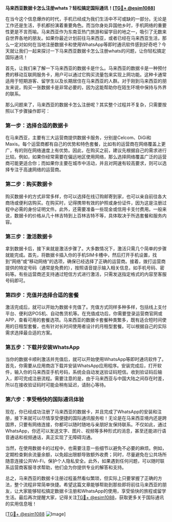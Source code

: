 **马来西亚数据卡怎么注册whats？轻松搞定国际通讯！[[TG💪+ @esim1088](https://t.me/s/esim1088)]**

在当今这个信息爆炸的时代，手机已经成为我们生活中不可或缺的一部分。无论是工作还是生活，手机都扮演着重要角色。而当你身处异国他乡时，手机网络的重要性更是不言而喻。马来西亚作为东南亚热门旅游和留学目的地之一，吸引了无数来自世界各地的朋友。如果你最近计划前往马来西亚，或者已经在马来西亚生活，那么一定对如何在当地注册数据卡和使用WhatsApp等即时通讯软件感到好奇吧？今天就让我们一起来探讨一下马来西亚数据卡怎么注册whats的问题，让你轻松搞定国际通讯！

首先，让我们来了解一下马来西亚的数据卡是什么。马来西亚的数据卡是一种预付费的移动互联网服务卡，用户可以通过它购买流量包来实现上网功能。这种卡通常适用于短期游客、留学生以及长期居住在马来西亚的人群。对于刚到马来西亚的朋友来说，购买一张数据卡是非常必要的，因为这能帮助你在陌生环境中保持与外界的联系。

那么问题来了，马来西亚的数据卡怎么注册呢？其实整个过程并不复杂，只需要按照以下步骤操作即可：

### **第一步：选择合适的数据卡**
在马来西亚，主要有三大运营商提供数据卡服务，分别是Celcom、DiGi和Maxis。每个运营商都有自己的优势和特色套餐，比如有的运营商在网络覆盖上更广，有的则在网络速度上有优势。因此，在购买之前，建议先根据自己的需求进行比较。例如，如果你经常需要在偏远地区使用网络，那么选择网络覆盖广泛的运营商可能更适合你；而如果你主要在城市中活动，并且对网速有较高要求，则可以选择专注于高速网络的运营商。

### **第二步：购买数据卡**
购买数据卡的方式非常多样，你可以选择在线订购邮寄到家，也可以亲自前往各大商场或便利店购买。在购买时，记得携带有效的护照或身份证件，因为这是注册过程中必需的身份证明文件。此外，还需要准备一些现金或信用卡支付费用。一般来说，数据卡的价格从几十林吉特到上百林吉特不等，具体取决于所选套餐和服务内容。

### **第三步：激活数据卡**
拿到数据卡后，接下来就是激活步骤了。大多数情况下，激活只需几个简单的步骤就能完成。首先，将数据卡插入你的手机SIM卡槽中，然后打开手机设置，找到“网络”或“移动网络”的选项，确保已经选择了正确的运营商。接着，拨打运营商提供的特定号码（通常是免费的），按照语音提示输入相关信息，如手机号码、密码等。有些运营商还支持通过短信方式进行激活，只需发送指定格式的内容至客服号码即可。

### **第四步：充值并选择合适的套餐**
激活完成后，就可以开始为数据卡充值了。充值方式同样多种多样，包括线上支付平台、便利店POS机、自动售货机等。在充值成功后，你需要登录运营商官网或APP，查看可用的套餐选项。马来西亚的数据卡套餐种类繁多，既有适合短时间使用的日租型套餐，也有针对长时间使用者设计的月租型套餐。可以根据自己的实际需求选择最合适的方案。

### **第五步：下载并安装WhatsApp**
当你的数据卡顺利激活并充值后，就可以开始使用WhatsApp等即时通讯软件了。首先，你需要从应用商店下载并安装WhatsApp应用程序。安装完成后，打开软件，输入你的马来西亚手机号码，系统会自动发送验证码短信。收到验证码后输入，即可完成注册流程。需要注意的是，由于马来西亚与中国大陆之间存在时差，所以在接收验证码时可能会稍有延迟，请耐心等待。

### **第六步：享受畅快的国际通讯体验**
现在，你已经成功注册了马来西亚的数据卡，并且完成了WhatsApp的安装和注册，接下来就可以尽情享受便捷的国际通讯服务啦！无论是在马来西亚境内还是跨国界，只要有网络连接，你都可以随时随地与亲朋好友保持联系。不仅如此，通过WhatsApp，你还可以发送文字、图片、视频等多种形式的消息，甚至还能进行语音通话和视频通话，真正实现了无障碍沟通。

当然，在使用数据卡的过程中，也需要注意一些细节以避免不必要的麻烦。例如，定期检查剩余流量余额，以免超出限额导致额外收费；同时，尽量避免在公共场所随意连接公共Wi-Fi，保护个人隐私安全。此外，如果遇到任何问题，可以随时联系运营商客服寻求帮助，他们会为你提供专业的解答和支持。

总之，马来西亚的数据卡注册过程虽然看似繁琐，但实际上只要掌握了正确的方法，整个流程非常简单快捷。希望这篇文章能够帮助到那些即将前往马来西亚的朋友，让大家能够轻松搞定数据卡注册和WhatsApp的使用，享受愉快的旅程或留学生活。最后再次提醒大家，记得关注[TG💪+ @esim1088](https://t.me/s/esim1088)，获取更多关于国际通讯的实用信息哦！

[[TG💪+ @esim1088](https://t.me/s/esim1088) ![Image](https://i.postimg.cc/4NQfJmqS/Snipaste-2025-05-13-00-14-12.png)]